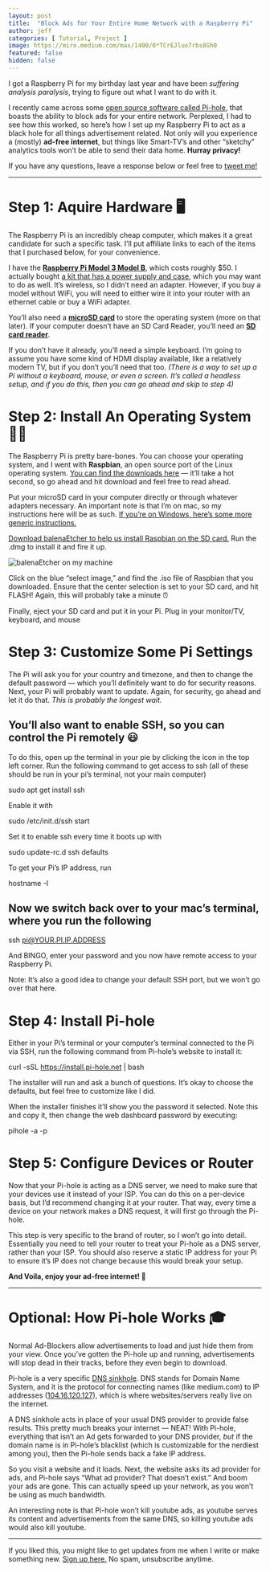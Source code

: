 ```yaml
---
layout: post
title:  "Block Ads for Your Entire Home Network with a Raspberry Pi"
author: jeff
categories: [ Tutorial, Project ]
image: https://miro.medium.com/max/1400/0*TCrEJluo7rbs8Gh0
featured: false
hidden: false
---
```


I got a Raspberry Pi for my birthday last year and have been _suffering analysis paralysis_, trying to figure out what I want to do with it.

I recently came across some  [open source software called Pi-hole](https://pi-hole.net/), that boasts the ability to block ads for your entire network. Perplexed, I had to see how this worked, so here’s how I set up my Raspberry Pi to act as a black hole for all things advertisement related. Not only will you experience a (mostly)  **ad-free internet**, but things like Smart-TV’s and other “sketchy” analytics tools won’t be able to send their data home.  **Hurray privacy!**

If you have any questions, leave a response below or feel free to  [tweet me!](http://twitter.com/jeffmorhous)

----------

# Step 1: Aquire Hardware 🖥

The Raspberry Pi is an incredibly cheap computer, which makes it a great candidate for such a specific task. I’ll put affiliate links to each of the items that I purchased below, for your convenience.

I have the  [**Raspberry Pi Model 3 Model B**](https://www.amazon.com/gp/product/B01LPLPBS8/ref=as_li_tl?ie=UTF8&tag=jeffmorhous-20&camp=1789&creative=9325&linkCode=as2&creativeASIN=B01LPLPBS8&linkId=f500311a42eb9157e8bb09d28fbbdb0d), which costs roughly $50. I actually bought  [a kit that has a power supply and case](https://www.amazon.com/gp/product/B07BC7BMHY/ref=as_li_tl?ie=UTF8&tag=jeffmorhous-20&camp=1789&creative=9325&linkCode=as2&creativeASIN=B07BC7BMHY&linkId=4ea6501768e21eee68c1c20cbe40108d), which you may want to do as well. It’s wireless, so I didn’t need an adapter. However, if you buy a model without WiFi, you will need to either wire it into your router with an ethernet cable or buy a WiFi adapter.

You’ll also need a  [**microSD card**](https://www.amazon.com/gp/product/B073JYVKNX/ref=as_li_tl?ie=UTF8&tag=jeffmorhous-20&camp=1789&creative=9325&linkCode=as2&creativeASIN=B073JYVKNX&linkId=df3f3cfdac52cbe11f25e46a1c32d62e)  to store the operating system (more on that later). If your computer doesn’t have an SD Card Reader, you’ll need an  [**SD card reader**](https://www.amazon.com/gp/product/B00W02VHM6/ref=as_li_tl?ie=UTF8&tag=jeffmorhous-20&camp=1789&creative=9325&linkCode=as2&creativeASIN=B00W02VHM6&linkId=68cd82405719a6437a054f482d20e3ed).

If you don’t have it already, you’ll need a simple keyboard. I’m going to assume you have some kind of HDMI display available, like a relatively modern TV, but if you don’t you’ll need that too.  _(There is a way to set up a Pi without a keyboard, mouse, or even a screen. It’s called a headless setup, and if you do this, then you can go ahead and skip to step 4)_

# **Step 2: Install An Operating System 👨‍💻**

The Raspberry Pi is pretty bare-bones. You can choose your operating system, and I went with  **Raspbian**, an open source port of the Linux operating system.  [You can find the downloads here](https://www.raspberrypi.org/downloads/raspbian/)  — it’ll take a hot second, so go ahead and hit download and feel free to read ahead.

Put your microSD card in your computer directly or through whatever adapters necessary. An important note is that I’m on mac, so my instructions here will be as such.  [If you’re on Windows, here’s some more generic instructions.](https://projects.raspberrypi.org/en/projects/raspberry-pi-setting-up/3)

[Download balenaEtcher to help us install Raspbian on the SD card.](https://www.balena.io/etcher/)  Run the .dmg to install it and fire it up.

![balenaEtcher on my machine](https://miro.medium.com/max/3212/1*zckppIkSuGw56jJ-w1IOqg.png)



Click on the blue “select image,” and find the .iso file of Raspbian that you downloaded. Ensure that the center selection is set to your SD card, and hit FLASH! Again, this will probably take a minute ⏰

Finally, eject your SD card and put it in your Pi. Plug in your monitor/TV, keyboard, and mouse

# Step 3: Customize Some Pi Settings

The Pi will ask you for your country and timezone, and then to change the default password — which you’ll definitely want to do for security reasons. Next, your Pi will probably want to update. Again, for security, go ahead and let it do that.  _This is probably the longest wait._

## You’ll also want to enable SSH, so you can control the Pi remotely 😃

To do this, open up the terminal in your pie by clicking the icon in the top left corner. Run the following command to get access to ssh (all of these should be run in your pi’s terminal, not your main computer)

sudo apt get install ssh

Enable it with

sudo /etc/init.d/ssh start

Set it to enable ssh every time it boots up with

sudo update-rc.d ssh defaults

To get your Pi’s IP address, run

hostname -I

## Now we switch back over to your mac’s terminal, where you run the following

ssh pi@YOUR.PI.IP.ADDRESS

And BINGO, enter your password and you now have remote access to your Raspberry Pi.

Note: It’s also a good idea to change your default SSH port, but we won’t go over that here.

# Step 4: Install Pi-hole

Either in your Pi’s terminal or your computer’s terminal connected to the Pi via SSH, run the following command from Pi-hole’s website to install it:

curl -sSL https://install.pi-hole.net | bash

The installer will run and ask a bunch of questions. It’s okay to choose the defaults, but feel free to customize like I did.

When the installer finishes it’ll show you the password it selected. Note this and copy it, then change the web dashboard password by executing:

pihole -a -p

# Step 5: Configure Devices or Router

Now that your Pi-hole is acting as a DNS server, we need to make sure that your devices use it instead of your ISP. You can do this on a per-device basis, but I’d recommend changing it at your router. That way, every time a device on your network makes a DNS request, it will first go through the Pi-hole.

This step is very specific to the brand of router, so I won’t go into detail. Essentially you need to tell your router to treat your Pi-hole as a DNS server, rather than your ISP. You should also reserve a static IP address for your Pi to ensure it’s IP does not change because this would break your setup.

**And Voila, enjoy your ad-free internet! 🙌**

----------

# Optional: How Pi-hole Works 🎓

Normal Ad-Blockers allow advertisements to load and just hide them from your view. Once you’ve gotten the Pi-hole up and running, advertisements will stop dead in their tracks, before they even begin to download.

Pi-hole is a very specific  [DNS sinkhole](https://en.wikipedia.org/wiki/DNS_sinkhole). DNS stands for Domain Name System, and it is the protocol for connecting names (like medium.com) to IP addresses ([104.16.120.127](https://myip.ms/info/whois/104.16.120.127)), which is where websites/servers really live on the internet.

A DNS sinkhole acts in place of your usual DNS provider to provide false results. This pretty much breaks your internet — NEAT! With Pi-hole, everything that isn’t an Ad gets forwarded to your DNS provider,  _but_ if the domain name is in Pi-hole’s blacklist (which is customizable for the nerdiest among you), then the Pi-hole sends back a fake IP address.

So you visit a website and it loads. Next, the website asks its ad provider for ads, and Pi-hole says “What ad provider? That doesn’t exist.” And boom your ads are gone. This can actually speed up your network, as you won’t be using as much bandwidth.

An interesting note is that Pi-hole won’t kill youtube ads, as youtube serves its content and advertisements from the same DNS, so killing youtube ads would also kill youtube.

----------
If you liked this, you might like to get updates from me when I write or make something new. <a href="https://www.getrevue.co/profile/jeffmorhous">Sign up here.</a> No spam, unsubscribe anytime.